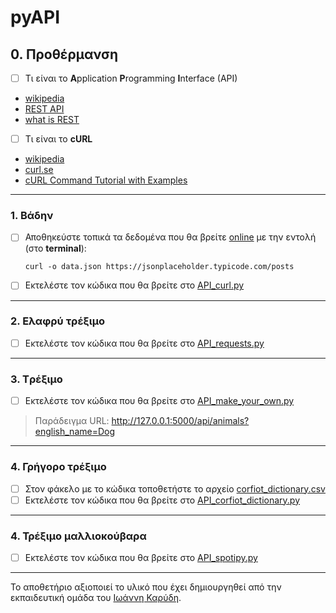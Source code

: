 # pyAPI

## 0. Προθέρμανση
- [ ] Τι είναι το **A**pplication **P**rogramming **I**nterface (API)
* [wikipedia](https://en.wikipedia.org/wiki/API)
* [REST API](https://www.redhat.com/en/topics/api/what-is-a-rest-api)
* [what is REST](https://restfulapi.net/)

- [ ] Τι είναι το **cURL**
* [wikipedia](https://en.wikipedia.org/wiki/CURL)
* [curl.se](https://curl.se/)
* [cURL Command Tutorial with Examples](https://github.com/diogenisAl/pyAPI/blob/main/additional_files/cURL%20Command%20Tutorial%20with%20Examples.pdf)

---

### 1. Βάδην
- [ ] Αποθηκεύστε τοπικά τα δεδομένα που θα βρείτε [online](https://jsonplaceholder.typicode.com/posts) με την εντολή (στο **terminal**):

    `curl -o data.json https://jsonplaceholder.typicode.com/posts`

- [ ] Εκτελέστε τον κώδικα που θα βρείτε στο [API_curl.py](https://github.com/diogenisAl/pyAPI/blob/main/source_code/API_curl.py)

---

### 2. Ελαφρύ τρέξιμο
- [ ] Εκτελέστε τον κώδικα που θα βρείτε στο [API_requests.py](https://github.com/diogenisAl/pyAPI/blob/main/source_code/API_requests.py)

---

### 3. Tρέξιμο
- [ ] Εκτελέστε τον κώδικα που θα βρείτε στο [API_make_your_own.py](https://github.com/diogenisAl/pyAPI/blob/main/source_code/API_make_your_own.py)
> Παράδειγμα URL: http://127.0.0.1:5000/api/animals?english_name=Dog

---

### 4. Γρήγορο τρέξιμο
- [ ] Στον φάκελο με το κώδικα τοποθετήστε το αρχείο [corfiot_dictionary.csv](https://github.com/diogenisAl/pyAPI/blob/main/additional_files/corfiot_dictionary.csv)
- [ ] Εκτελέστε τον κώδικα που θα βρείτε στο [API_corfiot_dictionary.py](https://github.com/diogenisAl/pyAPI/blob/main/source_code/API_corfiot_dictionary.py)

---

### 4. Τρέξιμο μαλλιοκούβαρα
- [ ] Εκτελέστε τον κώδικα που θα βρείτε στο [API_spotipy.py](https://github.com/diogenisAl/pyAPI/blob/main/source_code/API_spotipy.py)


---

Το αποθετήριο αξιοποιεί το υλικό που έχει δημιουργηθεί από την εκπαιδευτική ομάδα του [Ιωάννη Καρύδη](https://github.com/ioanniskarydis).
